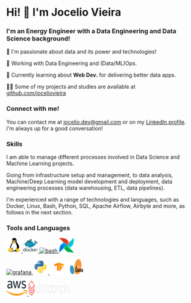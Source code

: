 # Hi! 👋 I'm Jocelio Vieira

### I'm an Energy Engineer with a Data Engineering and Data Science background!

🖤 I'm passionate about data and its power and technologies!

🔭 Working with Data Engineering and (Data/ML)Ops.

🌱 Currently learning about **Web Dev.** for delivering better data apps.

👨‍💻 Some of my projects and studies are available at [github.com/joceliovieira](github.com/joceliovieira)

### Connect with me!

You can contact me at <jocelio.dev@gmail.com> or on my [LinkedIn profile](https://linkedin.com/in/joceliovieira).  
I'm always up for a good conversation!

### Skills

I am able to manage different processes involved in Data Science and Machine Learning projects.

Going from infrastructure setup and management, to data analysis, Machine/Deep Learning model development and deployment, data engineering processes (data warehousing, ETL, data pipelines).

I'm experienced with a range of technologies and languages, such as Docker, Linux, Bash, Python, SQL, Apache Airflow, Airbyte and more, as follows in the next section.

### Tools and Languages

<p align="left"> 
<a href="https://www.linux.org/" target="_blank" rel="noreferrer"> <img src="https://raw.githubusercontent.com/devicons/devicon/master/icons/linux/linux-original.svg" alt="linux" width="40" height="40"/> </a> 
<a href="https://www.docker.com/" target="_blank" rel="noreferrer">  <img src="https://raw.githubusercontent.com/devicons/devicon/master/icons/docker/docker-original-wordmark.svg" alt="docker" width="40" height="40"/> </a> 
<a href="https://www.gnu.org/software/bash/" target="_blank" rel="noreferrer"> <img src="https://raw.githubusercontent.com/odb/official-bash-logo/master/assets/Logos/Icons/SVG/64x64_white.svg" alt="bash" width="40" height="40"/> </a> 
<a href="https://airflow.apache.org/" target="_blank" rel="noreferrer"><img src="./img/pin.png" alt="airflow" width="40" height="40"/> </a>
</p>
<p>
<a href="https://grafana.com" target="_blank" rel="noreferrer"> <img src="https://www.vectorlogo.zone/logos/grafana/grafana-icon.svg" alt="grafana" width="40" height="40"/> </a> 
<a href="https://www.python.org" target="_blank" rel="noreferrer"> <img src="https://raw.githubusercontent.com/devicons/devicon/master/icons/python/python-original.svg" alt="python" width="40" height="40"/> </a> 
<img src="./img/tensorflow.png" alt="tensorflow" width="50" height="40">
<img src="img/scikit.svg" alt="scikit_learn" width="35" height="40" data-canonical-src="https://upload.wikimedia.org/wikipedia/commons/0/05/Scikit_learn_logo_small.svg">
</p>
<p>
<a href="https://aws.amazon.com/" target="_blank" rel="noreferrer"><img src="./img/aws.svg" alt="aws" width="55" height="40"/> </a>
<a href="https://www.databricks.com/" target="_blank" rel="noreferrer"><img src="./img/databricks.svg" alt="databricks" width="110" height="40"/> </a>
</p>
